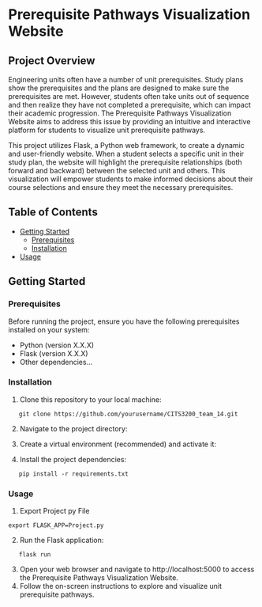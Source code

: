 # Prerequisite Pathways Visualization Website

## Project Overview

Engineering units often have a number of unit prerequisites. Study plans show the prerequisites and the plans are designed to make sure the prerequisites are met. However, students often take units out of sequence and then realize they have not completed a prerequisite, which can impact their academic progression. The Prerequisite Pathways Visualization Website aims to address this issue by providing an intuitive and interactive platform for students to visualize unit prerequisite pathways.

This project utilizes Flask, a Python web framework, to create a dynamic and user-friendly website. When a student selects a specific unit in their study plan, the website will highlight the prerequisite relationships (both forward and backward) between the selected unit and others. This visualization will empower students to make informed decisions about their course selections and ensure they meet the necessary prerequisites.

## Table of Contents

- [Getting Started](#getting-started)
  - [Prerequisites](#prerequisites)
  - [Installation](#installation)
- [Usage](#usage)

## Getting Started

### Prerequisites

Before running the project, ensure you have the following prerequisites installed on your system:

- Python (version X.X.X)
- Flask (version X.X.X)
- Other dependencies...

### Installation

1. Clone this repository to your local machine:
```shell
   git clone https://github.com/yourusername/CITS3200_team_14.git
```

2. Navigate to the project directory:

3. Create a virtual environment (recommended) and activate it:

4. Install the project dependencies:
```shell
   pip install -r requirements.txt
```

### Usage
1. Export Project py File

```shell
export FLASK_APP=Project.py
```

2. Run the Flask application:
```shell
   flask run
```

3. Open your web browser and navigate to http://localhost:5000 to access the Prerequisite Pathways Visualization Website.
4. Follow the on-screen instructions to explore and visualize unit prerequisite pathways.
